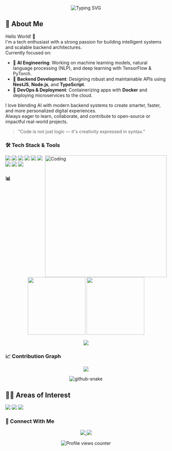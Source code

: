 <p align="center">
  <img src="https://readme-typing-svg.herokuapp.com?font=Fira+Code&pause=1000&color=58A6FF&center=true&vCenter=true&width=435&lines=AI+Engineer+%7C+Backend+Developer;Machine+Learning+%7C+NestJS+%7C+Docker" alt="Typing SVG" />
</p>

## 🔭 About Me
Hello World! 👋  
I'm a tech enthusiast with a strong passion for building intelligent systems and scalable backend architectures.  
Currently focused on:

- 🤖 **AI Engineering**: Working on machine learning models, natural language processing (NLP), and deep learning with TensorFlow & PyTorch.
- 🧠 **Backend Development**: Designing robust and maintainable APIs using **NestJS**, **Node.js**, and **TypeScript**.
- 🐳 **DevOps & Deployment**: Containerizing apps with **Docker** and deploying microservices to the cloud.

I love blending AI with modern backend systems to create smarter, faster, and more personalized digital experiences.  
Always eager to learn, collaborate, and contribute to open-source or impactful real-world projects.

> "Code is not just logic — it's creativity expressed in syntax."

### 🛠️ Tech Stack & Tools
<img align="right" alt="Coding" width="380" src="https://media.giphy.com/media/v1.Y2lkPTc5MGI3NjExcDh3bThmOGsyemdxbng5NmRwbTl4Ync4eHVybm05eHd6YzdsN2x6ZSZlcD12MV9pbnRlcm5hbF9naWZzX2dpZklkJmN0PWc/qgQUggAC3Pfv687qPC/giphy.gif" />

<p align="left">
  <img src="https://img.shields.io/badge/Python-3776AB?style=for-the-badge&logo=python&logoColor=white"/>
  <img src="https://img.shields.io/badge/NestJS-E0234E?style=for-the-badge&logo=nestjs&logoColor=white"/>
  <img src="https://img.shields.io/badge/Docker-2496ED?style=for-the-badge&logo=docker&logoColor=white"/>
  <img src="https://img.shields.io/badge/TypeScript-007ACC?style=for-the-badge&logo=typescript&logoColor=white"/>
  <img src="https://img.shields.io/badge/Node.js-339933?style=for-the-badge&logo=nodedotjs&logoColor=white"/>
  <img src="https://img.shields.io/badge/MongoDB-4EA94B?style=for-the-badge&logo=mongodb&logoColor=white"/>
  <img src="https://img.shields.io/badge/PostgreSQL-316192?style=for-the-badge&logo=postgresql&logoColor=white"/>
  <img src="https://img.shields.io/badge/TensorFlow-FF6F00?style=for-the-badge&logo=tensorflow&logoColor=white"/>
  <img src="https://img.shields.io/badge/PyTorch-EE4C2C?style=for-the-badge&logo=pytorch&logoColor=white"/>
</p>

### 📊 
<p align="center"> 
  <img height="180em" src="https://github-readme-stats.vercel.app/api?username=viethung20101&show_icons=true&theme=tokyonight&count_private=true&include_all_commits=true"/>
  <img height="180em" src="https://github-readme-stats.vercel.app/api/top-langs/?username=viethung20101&layout=compact&theme=tokyonight&count_private=true&include_all_commits=true&hide_border=true&langs_count=10"/>
  <p align="center">
  <img src="https://github-readme-streak-stats.herokuapp.com?user=viethung20101&theme=tokyonight&hide_border=true" />
</p>

</p>

### 📈 Contribution Graph
<p align="center">
  <img src="https://github-readme-activity-graph.vercel.app/graph?username=viethung20101&bg_color=0D1117&color=58A6FF&line=58A6FF&point=FFFFFF&hide_border=true&area=true&area_color=58A6FF&custom_title=Contribution%20Graph&radius=6"/>
</p>

<div align="center">
  <picture>
    <source media="(prefers-color-scheme: dark)" srcset="https://raw.githubusercontent.com/trinib/trinib/snake/github-snake-dark.svg" />
    <source media="(prefers-color-scheme: light)" srcset="https://raw.githubusercontent.com/trinib/trinib/snake/github-snake.svg" />
    <img alt="github-snake" src="https://raw.githubusercontent.com/trinib/trinib/snake/github-snake-dark.svg" />
  </picture>
</div>

## 👨‍💻 Areas of Interest
<p align="left">
  <img src="https://img.shields.io/badge/Web%20Development-0078D7?style=for-the-badge"/>
  <img src="https://img.shields.io/badge/Mobile%20Apps-3DDC84?style=for-the-badge"/>
  <img src="https://img.shields.io/badge/AI%20Engineering-00B265?style=for-the-badge"/>
</p>

### 🤝 Connect With Me
<p align="center"> 
  <a href="https://linkedin.com/in/vhung2010"> 
    <img src="https://img.shields.io/badge/LinkedIn-0077B5?style=for-the-badge&logo=linkedin&logoColor=white"/> 
  </a> 
  <a href="mailto:viethung20101@gmail.com"> 
    <img src="https://img.shields.io/badge/Gmail-D14836?style=for-the-badge&logo=gmail&logoColor=white"/> 
  </a> 
</p>

<p align="center"> 
  <img src="https://komarev.com/ghpvc/?username=viethung20101&style=flat-square&color=blue" alt="Profile views counter" /> 
</p>

